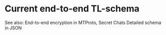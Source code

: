 # Current end-to-end TL-schema
See also:
End-to-end encryption in MTProto, Secret Chats
Detailed schema in JSON
